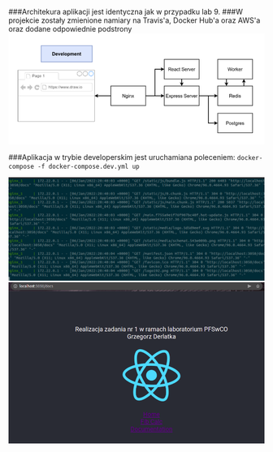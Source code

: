 ###Architekura aplikacji jest identyczna jak w przypadku lab 9.
###W projekcie zostały zmienione namiary na Travis'a, Docker Hub'a oraz AWS'a oraz dodane odpowiednie podstrony
<img src="client/src/schemat.png">

###Aplikacja w trybie developerskim jest uruchamiana poleceniem: 
<code>docker-compose -f docker-compose.dev.yml up</code>

<img src="client/src/d1.png">
<img src="client/src/d2.png">

